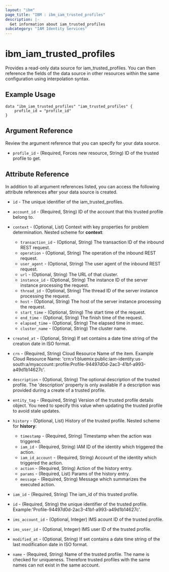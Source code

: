 ```yaml
---
layout: "ibm"
page_title: "IBM : ibm_iam_trusted_profiles"
description: |-
  Get information about iam_trusted_profiles
subcategory: "IAM Identity Services"
---
```


# ibm_iam_trusted_profiles

Provides a read-only data source for iam_trusted_profiles. You can then reference the fields of the data source in other resources within the same configuration using interpolation syntax.

## Example Usage

```hcl
data "ibm_iam_trusted_profiles" "iam_trusted_profiles" {
	profile_id = "profile_id"
}
```

## Argument Reference

Review the argument reference that you can specify for your data source.

* `profile_id` - (Required, Forces new resource, String) ID of the trusted profile to get.

## Attribute Reference

In addition to all argument references listed, you can access the following attribute references after your data source is created.

* `id` - The unique identifier of the iam_trusted_profiles.
* `account_id` - (Required, String) ID of the account that this trusted profile belong to.

* `context` - (Optional, List) Context with key properties for problem determination.
Nested scheme for **context**:
	* `transaction_id` - (Optional, String) The transaction ID of the inbound REST request.
	* `operation` - (Optional, String) The operation of the inbound REST request.
	* `user_agent` - (Optional, String) The user agent of the inbound REST request.
	* `url` - (Optional, String) The URL of that cluster.
	* `instance_id` - (Optional, String) The instance ID of the server instance processing the request.
	* `thread_id` - (Optional, String) The thread ID of the server instance processing the request.
	* `host` - (Optional, String) The host of the server instance processing the request.
	* `start_time` - (Optional, String) The start time of the request.
	* `end_time` - (Optional, String) The finish time of the request.
	* `elapsed_time` - (Optional, String) The elapsed time in msec.
	* `cluster_name` - (Optional, String) The cluster name.

* `created_at` - (Optional, String) If set contains a date time string of the creation date in ISO format.

* `crn` - (Required, String) Cloud Resource Name of the item. Example Cloud Resource Name: 'crn:v1:bluemix:public:iam-identity:us-south:a/myaccount::profile:Profile-94497d0d-2ac3-41bf-a993-a49d1b14627c'.

* `description` - (Optional, String) The optional description of the trusted profile. The 'description' property is only available if a description was provided during a create of a trusted profile.

* `entity_tag` - (Required, String) Version of the trusted profile details object. You need to specify this value when updating the trusted profile to avoid stale updates.

* `history` - (Optional, List) History of the trusted profile.
Nested scheme for **history**:
	* `timestamp` - (Required, String) Timestamp when the action was triggered.
	* `iam_id` - (Required, String) IAM ID of the identity which triggered the action.
	* `iam_id_account` - (Required, String) Account of the identity which triggered the action.
	* `action` - (Required, String) Action of the history entry.
	* `params` - (Required, List) Params of the history entry.
	* `message` - (Required, String) Message which summarizes the executed action.

* `iam_id` - (Required, String) The iam_id of this trusted profile.

* `id` - (Required, String) the unique identifier of the trusted profile. Example:'Profile-94497d0d-2ac3-41bf-a993-a49d1b14627c'.

* `ims_account_id` - (Optional, Integer) IMS acount ID of the trusted profile.

* `ims_user_id` - (Optional, Integer) IMS user ID of the trusted profile.

* `modified_at` - (Optional, String) If set contains a date time string of the last modification date in ISO format.

* `name` - (Required, String) Name of the trusted profile. The name is checked for uniqueness. Therefore trusted profiles with the same names can not exist in the same account.


